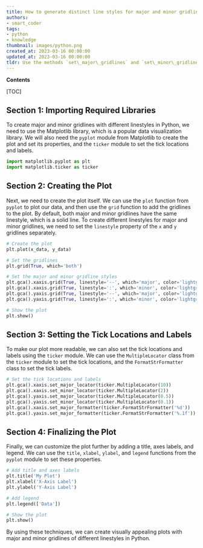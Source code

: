 ```yaml
---
title: How to generate distinct line styles for major and minor gridlines in python?
authors:
- smart_coder
tags:
- python
- knowledge
thumbnail: images/python.png
created_at: 2023-03-16 00:00:00
updated_at: 2023-03-16 00:00:00
tldr: Use the methods `set\_major\_gridlines` and `set\_minor\_gridlines` with the `linestyle` parameter set to the desired line style.
---
```


**Contents**

[TOC]

## Section 1: Importing Required Libraries

To create major and minor gridlines with different linestyles in Python, we need to use the Matplotlib library, which is a popular data visualization library. We will also need the `pyplot` module from Matplotlib to create the plot and set its properties, and the `ticker` module to set the tick locations and labels.

```python
import matplotlib.pyplot as plt
import matplotlib.ticker as ticker
```

## Section 2: Creating the Plot

Next, we need to create the plot itself. We can use the `plot` function from `pyplot` to plot our data, and then use the `grid` function to add the gridlines to the plot. By default, both major and minor gridlines have the same linestyle, which is a solid line. To create different linestyles for major and minor gridlines, we need to set the `linestyle` property of the `x` and `y` gridlines separately.

```python
# Create the plot
plt.plot(x_data, y_data)

# Set the gridlines
plt.grid(True, which='both')

# Set the major and minor gridline styles
plt.gca().xaxis.grid(True, linestyle='--', which='major', color='lightgrey')
plt.gca().xaxis.grid(True, linestyle=':', which='minor', color='lightgrey')
plt.gca().yaxis.grid(True, linestyle='--', which='major', color='lightgrey')
plt.gca().yaxis.grid(True, linestyle=':', which='minor', color='lightgrey')

# Show the plot
plt.show()
```

## Section 3: Setting the Tick Locations and Labels

To make our plot more readable, we can also set the tick locations and labels using the `ticker` module. We can use the `MultipleLocator` class from the `ticker` module to set the tick locations, and the `FormatStrFormatter` class to set the tick labels.

```python
# Set the tick locations and labels
plt.gca().xaxis.set_major_locator(ticker.MultipleLocator(10))
plt.gca().xaxis.set_minor_locator(ticker.MultipleLocator(2))
plt.gca().yaxis.set_major_locator(ticker.MultipleLocator(0.5))
plt.gca().yaxis.set_minor_locator(ticker.MultipleLocator(0.1))
plt.gca().xaxis.set_major_formatter(ticker.FormatStrFormatter('%d'))
plt.gca().yaxis.set_major_formatter(ticker.FormatStrFormatter('%.1f'))
```

## Section 4: Finalizing the Plot

Finally, we can customize the plot further by adding a title, axes labels, and legend. We can use the `title`, `xlabel`, `ylabel`, and `legend` functions from the `pyplot` module to set these properties.

```python
# Add title and axes labels
plt.title('My Plot')
plt.xlabel('X-Axis Label')
plt.ylabel('Y-Axis Label')

# Add legend
plt.legend(['Data'])

# Show the plot
plt.show()
```

By using these techniques, we can create visually appealing plots with major and minor gridlines of different linestyles in Python.
